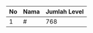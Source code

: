 | No | Nama            | Jumlah Level |
|----|-----------------|--------------|
| 1  | #    |    768        |
